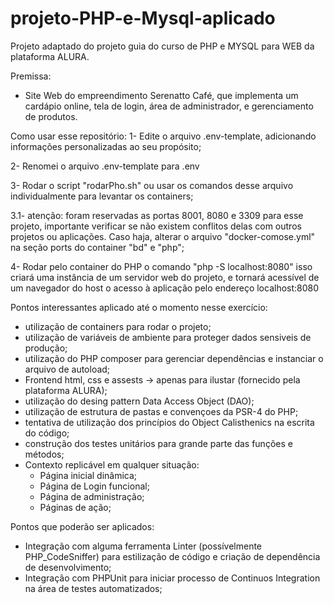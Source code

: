 # projeto-PHP-e-Mysql-aplicado
Projeto adaptado do projeto guia do curso de PHP e MYSQL para WEB da plataforma ALURA.

Premissa:
- Site Web do empreendimento Serenatto Café, que implementa um cardápio online, tela de login, área de administrador, e gerenciamento de produtos.

Como usar esse repositório:
1- Edite o arquivo .env-template, adicionando informações personalizadas ao seu propósito;

2- Renomei o arquivo .env-template para .env

3- Rodar o script "rodarPho.sh" ou usar os comandos desse arquivo individualmente para levantar os containers;

3.1- atenção: foram reservadas as portas 8001, 8080 e 3309 para esse projeto, importante verificar se não existem conflitos delas com outros projetos ou aplicações. Caso haja, alterar o arquivo "docker-comose.yml" na seção ports do container "bd" e "php";

4- Rodar pelo container do PHP o comando "php -S localhost:8080" isso criará uma instância de um servidor web do projeto, e tornará acessível de um navegador do host o acesso à aplicação pelo endereço localhost:8080



Pontos interessantes aplicado até o momento nesse exercício:
- utilização de containers para rodar o projeto;
- utilização de variáveis de ambiente para proteger dados sensiveis de produção;
- utilização do PHP composer para gerenciar dependências e instanciar o arquivo de autoload;
- Frontend html, css e assests -> apenas para ilustar (fornecido pela plataforma ALURA);
- utilização do desing pattern Data Access Object (DAO);
- utilização de estrutura de pastas e convençoes da PSR-4 do PHP;
- tentativa de utilização dos princípios do Object Calisthenics na escrita do código;
- construção dos testes unitários para grande parte das funções e métodos;
- Contexto replicável em qualquer situação:
    - Página inicial dinâmica;
    - Página de Login funcional;
    - Página de administração;
    - Páginas de ação;

Pontos que poderão ser aplicados:
- Integração com alguma ferramenta Linter (possívelmente PHP_CodeSniffer) para estilização de código e criação de dependência de desenvolvimento;
- Integração com PHPUnit para iniciar processo de Continuos Integration na área de testes automatizados;

